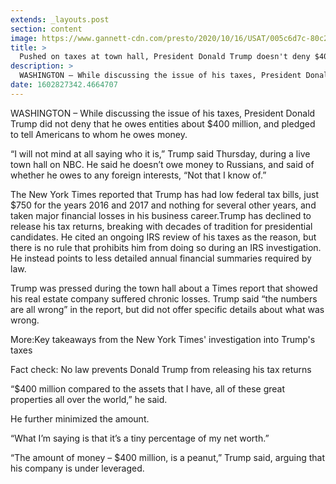 ```yaml
--- 
extends: _layouts.post 
section: content 
image: https://www.gannett-cdn.com/presto/2020/10/16/USAT/005c6d7c-80c2-4f1f-b29b-e1414904fdb3-AP_APTOPIX_Election_2020_Trump.jpg?crop=2682,1508,x1113,y1026&width=2682&height=1508&format=pjpg&auto=webp 
title: > 
  Pushed on taxes at town hall, President Donald Trump doesn't deny $400 million in debt 
description: > 
  WASHINGTON – While discussing the issue of his taxes, President Donald Trump did not deny that he owes entities about $400 million, and pledged to tell Americans to whom he owes money.“I will not mind at all saying who it is,” Trump said Thursday, during a live town hall on NBC.Trump was pressed during the town hall about a Times report that showed his real estate company suffered chronic losses.Trump said “the numbers are all wrong” in the report, but did not offer specific details about what was wrong.“What I’m saying is that it’s a tiny percentage of my net worth.”“The amount of money – $400 million, is a peanut,” Trump said, arguing that his company is under leveraged. 
date: 1602827342.4664707 
--- 
```

WASHINGTON – While discussing the issue of his taxes, President Donald Trump did not deny that he owes entities about $400 million, and pledged to tell Americans to whom he owes money.

“I will not mind at all saying who it is,” Trump said Thursday, during a live town hall on NBC. He said he doesn’t owe money to Russians, and said of whether he owes to any foreign interests, “Not that I know of.”

The New York Times reported that Trump has had low federal tax bills, just $750 for the years 2016 and 2017 and nothing for several other years, and taken major financial losses in his business career.Trump has declined to release his tax returns, breaking with decades of tradition for presidential candidates. He cited an ongoing IRS review of his taxes as the reason, but there is no rule that prohibits him from doing so during an IRS investigation. He instead points to less detailed annual financial summaries required by law.

Trump was pressed during the town hall about a Times report that showed his real estate company suffered chronic losses. Trump said “the numbers are all wrong” in the report, but did not offer specific details about what was wrong.

More:Key takeaways from the New York Times' investigation into Trump's taxes

Fact check: No law prevents Donald Trump from releasing his tax returns

“$400 million compared to the assets that I have, all of these great properties all over the world,” he said.

He further minimized the amount.

“What I’m saying is that it’s a tiny percentage of my net worth.”

“The amount of money – $400 million, is a peanut,” Trump said, arguing that his company is under leveraged.